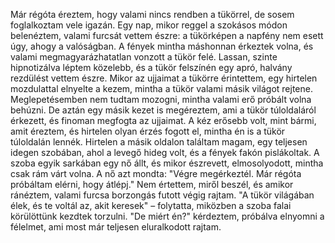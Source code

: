 Már régóta éreztem, hogy valami nincs rendben a tükörrel, de sosem foglalkoztam vele igazán.
Egy nap, mikor reggel a szokásos módon belenéztem, valami furcsát vettem észre: a tükörképen a napfény nem esett úgy, ahogy a valóságban.
A fények mintha máshonnan érkeztek volna, és valami megmagyarázhatatlan vonzott a tükör felé.
Lassan, szinte hipnotizálva léptem közelebb, és a tükör felszínén egy apró, halvány rezdülést vettem észre.
Mikor az ujjaimat a tükörre érintettem, egy hirtelen mozdulattal elnyelte a kezem, mintha a tükör valami másik világot rejtene.
Meglepetésemben nem tudtam mozogni, mintha valami erő próbált volna behúzni.
De aztán egy másik kezet is megéreztem, ami a tükör túloldaláról érkezett, és finoman megfogta az ujjaimat.
A kéz erősebb volt, mint bármi, amit éreztem, és hirtelen olyan érzés fogott el, mintha én is a tükör túloldalán lennék.
Hirtelen a másik oldalon találtam magam, egy teljesen idegen szobában, ahol a levegő hideg volt, és a fények fakón pislákoltak.
A szoba egyik sarkában egy nő állt, és mikor észrevett, elmosolyodott, mintha csak rám várt volna.
A nő azt mondta: "Végre megérkeztél. Már régóta próbáltam elérni, hogy átlépj."
Nem értettem, miről beszél, és amikor ránéztem, valami furcsa borzongás futott végig rajtam.
"A tükör világában élek, és te voltál az, akit keresek" – folytatta, miközben a szoba falai körülöttünk kezdtek torzulni.
"De miért én?" kérdeztem, próbálva elnyomni a félelmet, ami most már teljesen eluralkodott rajtam.